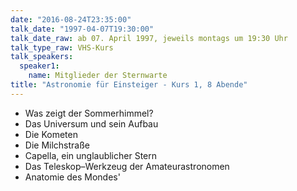 ```yaml
---
date: "2016-08-24T23:35:00"
talk_date: "1997-04-07T19:30:00"
talk_date_raw: ab 07. April 1997, jeweils montags um 19:30 Uhr
talk_type_raw: VHS-Kurs
talk_speakers:
  speaker1:
    name: Mitglieder der Sternwarte
title: "Astronomie für Einsteiger - Kurs 1, 8 Abende"
---
```


- Was zeigt der Sommerhimmel?
- Das Universum und sein Aufbau
- Die Kometen
- Die Milchstraße
- Capella, ein unglaublicher Stern
- Das Teleskop–Werkzeug der Amateurastronomen
- Anatomie des Mondes'
